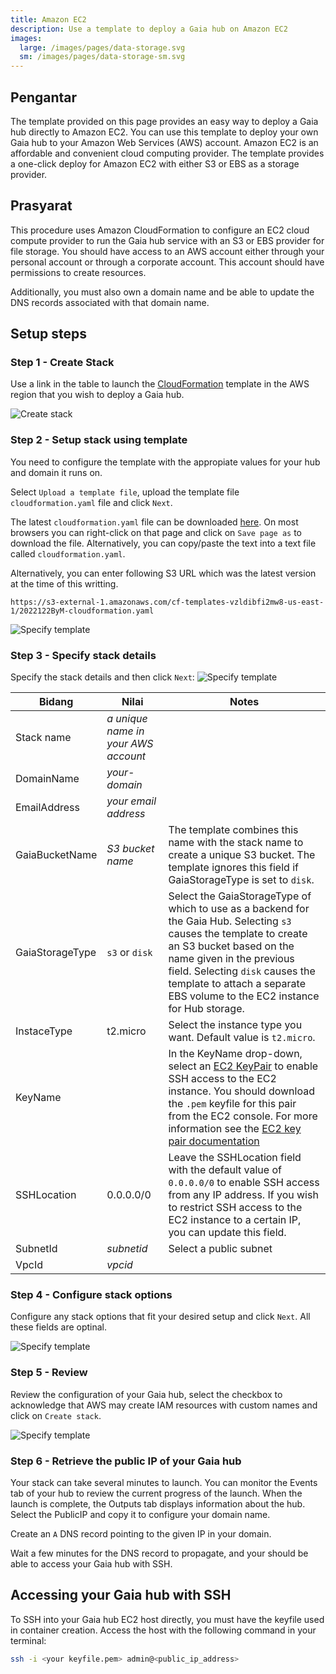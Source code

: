 ```yaml
---
title: Amazon EC2
description: Use a template to deploy a Gaia hub on Amazon EC2
images:
  large: /images/pages/data-storage.svg
  sm: /images/pages/data-storage-sm.svg
---
```


## Pengantar

The template provided on this page provides an easy way to deploy a Gaia hub directly to Amazon EC2. You can use this template to deploy your own Gaia hub to your Amazon Web Services (AWS) account. Amazon EC2 is an affordable and convenient cloud computing provider. The template provides a one-click deploy for Amazon EC2 with either S3 or EBS as a storage provider.

## Prasyarat

This procedure uses Amazon CloudFormation to configure an EC2 cloud compute provider to run the Gaia hub service with an S3 or EBS provider for file storage. You should have access to an AWS account either through your personal account or through a corporate account. This account should have permissions to create resources.

Additionally, you must also own a domain name and be able to update the DNS records associated with that domain name.

## Setup steps

### Step 1 - Create Stack

Use a link in the table to launch the [CloudFormation](https://console.aws.amazon.com/cloudformation/) template in the AWS region that you wish to deploy a Gaia hub.

![Create stack](/images/cloudformation-create-stack.png)

### Step 2 - Setup stack using template

You need to configure the template with the appropiate values for your hub and domain it runs on.

Select `Upload a template file`, upload the template file `cloudformation.yaml` file and click `Next`.

The latest `cloudformation.yaml` file can be downloaded [here](https://raw.githubusercontent.com/stacks-network/gaia/master/deploy/cloudformation.yaml). On most browsers you can right-click on that page and click on `Save page as` to download the file. Alternatively, you can copy/paste the text into a text file called `cloudformation.yaml`.

Alternatively, you can enter following S3 URL which was the latest version at the time of this writting.

```
https://s3-external-1.amazonaws.com/cf-templates-vzldibfi2mw8-us-east-1/2022122ByM-cloudformation.yaml
```

![Specify template](/images/cloudformation-specify-template.png)

### Step 3 - Specify stack details

Specify the stack details and then click `Next`: ![Specify template](/images/cloudformation-specify-stack-details.png)

| Bidang          | Nilai                               | Notes                                                                                                                                                                                                                                                                                                                                                                                            |
| --------------- | ----------------------------------- | ------------------------------------------------------------------------------------------------------------------------------------------------------------------------------------------------------------------------------------------------------------------------------------------------------------------------------------------------------------------------------------------------ |
| Stack name      | _a unique name in your AWS account_ |                                                                                                                                                                                                                                                                                                                                                                                                  |
| DomainName      | _your-domain_                       |                                                                                                                                                                                                                                                                                                                                                                                                  |
| EmailAddress    | _your email address_                |                                                                                                                                                                                                                                                                                                                                                                                                  |
| GaiaBucketName  | _S3 bucket name_                    | The template combines this name with the stack name to create a unique S3 bucket. The template ignores this field if GaiaStorageType is set to `disk`.                                                                                                                                                                                                                                           |
| GaiaStorageType | `s3` or `disk`                      | Select the GaiaStorageType of which to use as a backend for the Gaia Hub. Selecting `s3` causes the template to create an S3 bucket based on the name given in the previous field. Selecting `disk` causes the template to attach a separate EBS volume to the EC2 instance for Hub storage.                                                                                                     |
| InstaceType     | t2.micro                            | Select the instance type you want. Default value is `t2.micro`.                                                                                                                                                                                                                                                                                                                                  |
| KeyName         |                                     | In the KeyName drop-down, select an [EC2 KeyPair](https://console.aws.amazon.com/ec2/v2/home?region=us-east-1#KeyPairs:) to enable SSH access to the EC2 instance. You should download the `.pem` keyfile for this pair from the EC2 console. For more information see the [EC2 key pair documentation](https://docs.aws.amazon.com/AWSEC2/latest/UserGuide/ec2-key-pairs.html#prepare-key-pair) |
| SSHLocation     | 0.0.0.0/0                           | Leave the SSHLocation field with the default value of `0.0.0.0/0` to enable SSH access from any IP address. If you wish to restrict SSH access to the EC2 instance to a certain IP, you can update this field.                                                                                                                                                                                   |
| SubnetId        | _subnetid_                          | Select a public subnet                                                                                                                                                                                                                                                                                                                                                                           |
| VpcId           | _vpcid_                             |                                                                                                                                                                                                                                                                                                                                                                                                  |

### Step 4 - Configure stack options

Configure any stack options that fit your desired setup and click `Next`. All these fields are optinal.

![Specify template](/images/cloudformation-stack-options.png)

### Step 5 - Review

Review the configuration of your Gaia hub, select the checkbox to acknowledge that AWS may create IAM resources with custom names and click on `Create stack`.

![Specify template](/images/cloudformation-iam-resources.png)

### Step 6 - Retrieve the public IP of your Gaia hub

Your stack can take several minutes to launch. You can monitor the Events tab of your hub to review the current progress of the launch. When the launch is complete, the Outputs tab displays information about the hub. Select the PublicIP and copy it to configure your domain name.

Create an `A` DNS record pointing to the given IP in your domain.

Wait a few minutes for the DNS record to propagate, and your should be able to access your Gaia hub with SSH.

## Accessing your Gaia hub with SSH

To SSH into your Gaia hub EC2 host directly, you must have the keyfile used in container creation. Access the host with the following command in your terminal:

```bash
ssh -i <your keyfile.pem> admin@<public_ip_address>
```
